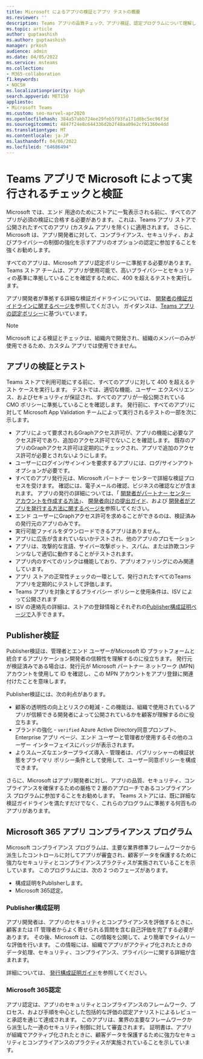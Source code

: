 ```yaml
---
title: Microsoft によるアプリの検証とアプリ テストの概要
ms.reviewer: ''
description: Teams アプリの品質チェック、アプリ検証、認定プログラムについて理解します。
ms.topic: article
author: guptaashish
ms.author: guptaashish
manager: prkosh
audience: admin
ms.date: 04/05/2022
ms.service: msteams
ms.collection:
- M365-collaboration
f1.keywords:
- NOCSH
ms.localizationpriority: high
search.appverid: MET150
appliesto:
- Microsoft Teams
ms.custom: seo-marvel-apr2020
ms.openlocfilehash: 384a57abb724ee29feb5f93fa171d0bc5ec96f3d
ms.sourcegitcommit: 4847f24e8c644336d2b2f48aa09e2cf91360e4dd
ms.translationtype: MT
ms.contentlocale: ja-JP
ms.lasthandoff: 04/06/2022
ms.locfileid: "64686494"
---
```

# <a name="checks-and-validation-performed-by-microsoft-on-teams-apps"></a>Teams アプリで Microsoft によって実行されるチェックと検証

Microsoft では、エンド 用途のためにストアに一覧表示される前に、すべてのアプリが必須の検証に合格する必要があります。 これは、Teams アプリ ストアで公開されたすべてのアプリ (カスタム アプリを除く) に適用されます。 さらに、Microsoft は、アプリ開発者に対して、コンプライアンス、セキュリティ、およびプライバシーの制御の強化を示すアプリのオプションの認定に参加することを強くお勧めします。

すべてのアプリは、Microsoft アプリ認定ポリシーに準拠する必要があります。 Teams ストア チームは、アプリが使用可能で、高いプライバシーとセキュリティの基準に準拠していることを確認するために、400 を超えるテストを実行します。

アプリ開発者が準拠する詳細な検証ガイドラインについては、 [開発者の検証ガイドラインに関するページを](/microsoftteams/platform/concepts/deploy-and-publish/appsource/prepare/teams-store-validation-guidelines)参照してください。 ガイダンスは、[Teams アプリの認定ポリシー](/legal/marketplace/certification-policies#1140-teams)に基づいています。

> [!NOTE]
> Microsoft による検証とチェックは、組織内で開発され、組織のメンバーのみが使用できるため、カスタム アプリでは使用できません。

## <a name="app-validation-and-testing"></a>アプリの検証とテスト

Teams ストアで利用可能にする前に、すべてのアプリに対して 400 を超えるテスト ケースを実行します。 テストでは、適切な機能、ユーザー エクスペリエンス、およびセキュリティが保証され、すべてのアプリが一般公開されている CMO ポリシーに準拠していることを確認します。 発行前に、すべてのアプリに対して Microsoft App Validation チームによって実行されるテストの一部を次に示します。

* アプリによって要求されるGraphアクセス許可が、アプリの機能に必要なアクセス許可であり、追加のアクセス許可でないことを確認します。 既存のアプリのGraphアクセス許可は定期的にチェックされ、アプリで追加のアクセス許可が必要とされないようにします。
* ユーザーにログイン/サインインを要求するアプリには、ログ/サインアウト オプションが必要です。
* すべてのアプリ発行元は、Microsoft パートナー センターで詳細な検証プロセスを受けます。 確認には、電子メールの確認、ビジネスの確認などが含まれます。 アプリの発行の詳細については、「 [開発者がパートナー センター アカウントを作成する方法](/microsoftteams/platform/concepts/deploy-and-publish/appsource/prepare/create-partner-center-dev-account)」、 [開発者向けの提出ガイド](/office/dev/store/add-in-submission-guide)、および [開発者がアプリを発行する方法に関するページを](https://aka.ms/PublishToTeamsStore)参照してください。
* エンド ユーザーにGraphアクセス許可を求めることができるのは、検証済みの発行元のアプリのみです。
* 実行可能ファイルをダウンロードできるアプリはありません。
* アプリに広告が含まれていないかテストされ、他のアプリのプロモーション
* アプリは、攻撃的な言語、サイバー攻撃ボット、スパム、または詐欺コンテンツなしで適切に動作することがテストされます。
* アプリ内のすべてのリンクは機能しており、アプリオファリングにのみ関連しています。
* アプリ ストアの正常性チェックの一環として、発行されたすべてのTeams アプリを定期的にテストして評価します。
* Teams アプリを対象とするプライバシー ポリシーと使用条件は、ISV によって公開されます
* ISV の連絡先の詳細は、ストアの登録情報とそれぞれの[Publisher構成証明ページで](/microsoft-365-app-certification/teams/teams-apps)入手できます。

## <a name="publisher-verification"></a>Publisher検証

Publisher検証は、管理者とエンド ユーザーがMicrosoft ID プラットフォームと統合するアプリケーション開発者の信頼性を理解するのに役立ちます。 発行元が検証済みである場合は、発行元が Microsoft パートナー ネットワーク (MPN) アカウントを使用して ID を確認し、この MPN アカウントをアプリ登録に関連付けたことを意味します。

Publisher検証には、次の利点があります。

* 顧客の透明性の向上とリスクの軽減 - この機能は、組織で使用されているアプリが信頼できる開発者によって公開されているかを顧客が理解するのに役立ちます。
* ブランドの強化 - `verified` Azure Active Directory同意プロンプト、Enterprise アプリ ページ、エンド ユーザーと管理者が使用するその他のユーザー インターフェイスにバッジが表示されます。
* よりスムーズなエンタープライズ導入 - 管理者は、パブリッシャーの検証状態をプライマリ ポリシー条件として使用して、ユーザー同意ポリシーを構成できます。

さらに、Microsoft はアプリ開発者に対し、アプリの品質、セキュリティ、コンプライアンスを確保するための厳格で 2 層のアプローチであるコンプライアンス プログラムに参加することをお勧めします。 Teams ストアには、既に詳細な検証ガイドラインを満たすだけでなく、これらのプログラムに準拠する何百ものアプリがあります。

## <a name="microsoft-365-app-compliance-program"></a>Microsoft 365 アプリ コンプライアンス プログラム

Microsoft コンプライアンス プログラムは、主要な業界標準フレームワークから派生したコントロールに対してアプリが審査され、顧客データを保護するために強力なセキュリティとコンプライアンスプラクティスが実施されていることを示しています。 このプログラムには、次の 2 つのフェーズがあります。

* 構成証明をPublisherします。
* Microsoft 365認定。

### <a name="publisher-attestation"></a>Publisher構成証明

アプリ開発者は、アプリのセキュリティとコンプライアンスを評価するときに、顧客または IT 管理者からよく寄せられる質問を含む自己評価を完了する必要があります。 その後、Microsoft は、この情報を公開して、より簡単でタイムリーな評価を行います。 この情報には、組織でアプリがアクティブ化されたときのデータ処理、セキュリティ、コンプライアンス、プライバシーに関する詳細が含まれます。

詳細については、 [発行構成証明ガイド](/microsoft-365-app-certification/docs/enterprise-app-attestation-guide)を参照してください。

### <a name="microsoft-365-certification"></a>Microsoft 365認定

アプリ認定は、アプリのセキュリティとコンプライアンスのフレームワーク、プロセス、および手順を中心とした包括的な評価の認定アナリストによるレビューと承認を通じて達成されます。 このアプリは、業界の主要なフレームワークから派生した一連のセキュリティ制御に対して審査されます。 証明書は、アプリが組織でアクティブ化されたときに、顧客データを保護するために強力なセキュリティとコンプライアンスのプラクティスが実施されていることを示しています。

<!--- TBD: Parking some content for later review. Check if this content needs to be published.

We also have a few more quality and security checks for apps. We have launched Microsoft Cloud App Security (MCAS) program for the customer who have E5 or EMS license, where we rate risk for your cloud apps based on regulatory certification, industry standards, and best practices. We are also working on an Apps Quality Score system (launching soon) for all apps on Teams platform, and you will be able to check an app’s quality score quickly on Teams Store.

--->
